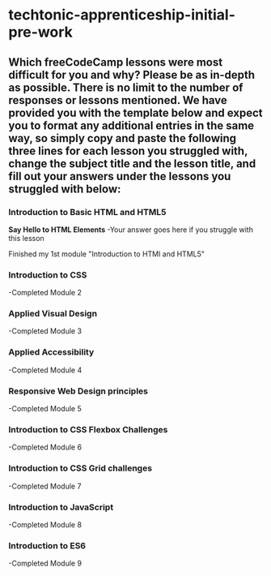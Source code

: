# techtonic-apprenticeship-initial-pre-work

## Which freeCodeCamp lessons were most difficult for you and why? Please be as in-depth as possible. There is no limit to the number of responses or lessons mentioned. We have provided you with the template below and expect you to format any additional entries in the same way, so simply copy and paste the following three lines for each lesson you struggled with, change the subject title and the lesson title, and fill out your answers under the lessons you struggled with below:

### Introduction to Basic HTML and HTML5
**Say Hello to HTML Elements**
-Your answer goes here if you struggle with this lesson

Finished my 1st module "Introduction to HTMl and HTML5"


### Introduction to CSS
-Completed Module 2

### Applied Visual Design
-Completed Module 3

### Applied Accessibility
-Completed Module 4

### Responsive Web Design principles
-Completed Module 5

### Introduction to CSS Flexbox Challenges
-Completed Module 6

### Introduction to CSS Grid challenges
-Completed Module 7

### Introduction to JavaScript
-Completed Module 8

### Introduction to ES6
-Completed Module 9